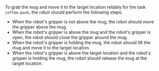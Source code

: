 To grab the mug and move it to the target location reliably for the task `coffee-push`, the robot should perform the following steps:

- When the robot's gripper is not above the mug, the robot should move the gripper above the mug.
- When the robot's gripper is above the mug and the robot's gripper is open, the robot should close the gripper around the mug.
- When the robot's gripper is holding the mug, the robot should lift the mug and move it to the target location.
- When the robot's gripper is above the target location and the robot's gripper is holding the mug, the robot should release the mug at the target location.